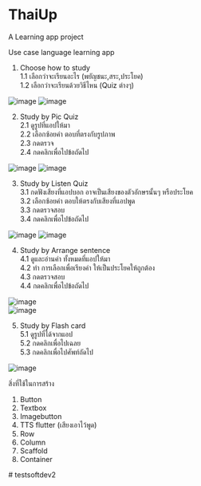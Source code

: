 # ThaiUp

A Learning app project

Use case language learning app
1. Choose how to study  
1.1 เลือกว่าจะเรียนอะไร (พยัญชนะ,สระ,ประโยค)  
1.2 เลือกว่าจะเรียนด้วยวิธีไหน (Quiz ต่างๆ)
   
![image](https://github.com/HHJ2520/sofedev2/assets/142430328/46093bbf-d069-4ab2-8897-06689338f1de)
![image](https://github.com/HHJ2520/sofedev2/assets/142430328/789473f3-e678-416e-ac02-86dfb509c7a7)  


2. Study by Pic Quiz  
2.1 ดูรูปที่แอปให้มา  
2.2 เลือกซ้อยคำ ตอบที่ตรงกับรูปภาพ  
2.3 กดตรวจ  
2.4 กดคลิกเพื่อไปข้อถัดไป
   
![image](https://github.com/HHJ2520/sofedev2/assets/142430328/9cb46f92-db8a-4a0e-9d81-9ee074d49526)
![image](https://github.com/HHJ2520/sofedev2/assets/142430328/a33bb1b8-95a3-4f2a-9d2f-d27e15bb59ce)  

3. Study by Listen Quiz  
3.1 กดฟังเสียงที่แอปบอก อาจเป็นเสียงของตัวอักษรนั้นๆ หรือประโยค  
3.2 เลือกซ้อยคำ ตอบให้ตรงกับเสียงที่แอปพูด  
3.3 กดตรวจสอบ  
3.4 กดคลิกเพื่อไปข้อถัดไป
   
![image](https://github.com/HHJ2520/sofedev2/assets/142430328/daf4b663-d133-4871-b5c4-3b5202d04fad)
![image](https://github.com/HHJ2520/sofedev2/assets/142430328/d87d13fb-9d0f-4262-8f23-5e627aa52827)

4. Study by Arrange sentence  
4.1 ดูและอ่านคำ ทั้งหมดที่แอปให้มา  
4.2 ทำ การเลือกเพื่อเรียงคำ ให้เป็นประโยคให้ถูกต้อง  
4.3 กดตรวจสอบ  
4.4 กดคลิกเพื่อไปข้อถัดไป
   
![image](https://github.com/HHJ2520/sofedev2/assets/142430328/c9a23172-6392-4699-ac56-0d0ac2264de0)  
![image](https://github.com/HHJ2520/sofedev2/assets/142430328/d54d97d3-2126-4bf3-beec-856fb1690227)  

5. Study by Flash card  
5.1 ดูรูปที่ได้จากแอป  
5.2 กดคลิกเพื่อไปเฉลย  
5.3 กดคลิกเพื่อไปศัพท์ถัดไป
   
![image](https://github.com/HHJ2520/sofedev2/assets/142430328/4e53fb18-8ff4-4b87-bff9-84d7c68f9aae)  

สิ่งที่ใช้ในการสร้าง
1. Button
2. Textbox
3. Imagebutton
4. TTS flutter (เสียงเอาไว้พูด)
5. Row
6. Column
7. Scaffold
8. Container
   


#   t e s t s o f t d e v 2  
 